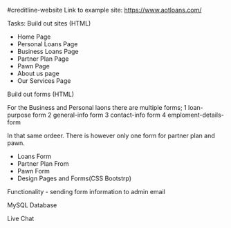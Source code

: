 #creditline-website
Link to example site: https://www.aotloans.com/

Tasks: Build out sites (HTML)

  * Home Page
  * Personal Loans Page
  * Business Loans Page
  * Partner Plan Page
  * Pawn Page
  * About us page
  * Our Services Page
  
Build out forms (HTML)

For the Business and Personal laons there are multiple forms;
    1 loan-purpose form
    2 general-info form
    3 contact-info form
    4 emploment-details-form

  In that same ordeer. There is however only one form for partner plan and pawn.

  * Loans Form
  * Partner Plan From
  * Pawn Form
  * Design Pages and Forms(CSS Bootstrp)

Functionality - sending form information to admin email

MySQL Database

Live Chat
